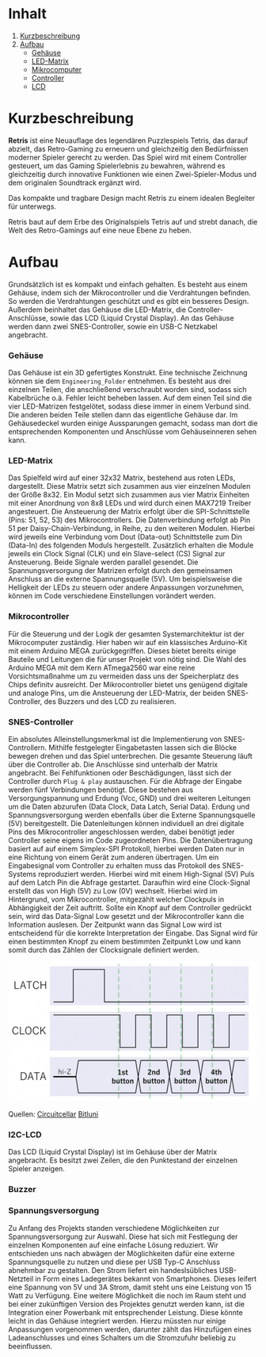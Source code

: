 <!-- Table of contents -->
# Inhalt

1. [Kurzbeschreibung](#kurzbeschreibung)
2. [Aufbau](#aufbau)
    - [Gehäuse](#gehäuse)
    - [LED-Matrix](#led-matrix)
    - [Mikrocomputer](#mikrocomputer)
    - [Controller](#controller)
    - [LCD](#lcd)


# Kurzbeschreibung

**Retris** ist eine Neuauflage des legendären Puzzlespiels Tetris, das darauf abzielt, das Retro-Gaming zu erneuern und gleichzeitig den Bedürfnissen moderner Spieler gerecht zu werden. Das Spiel wird mit einem Controller gesteuert, um das Gaming Spielerlebnis zu bewahren, während es gleichzeitig durch innovative Funktionen wie einen Zwei-Spieler-Modus und dem originalen Soundtrack ergänzt wird.

Das kompakte und tragbare Design macht Retris zu einem idealen Begleiter für unterwegs.

Retris baut auf dem Erbe des Originalspiels Tetris auf und strebt danach, die Welt des Retro-Gamings auf eine neue Ebene zu heben.

# Aufbau

Grundsätzlich ist es kompakt und einfach gehalten. Es besteht aus einem Gehäuse, indem sich der Mikrocontroller und die Verdrahtungen befinden. So werden die Verdrahtungen geschützt und es gibt ein  besseres Design. Außerdem beinhaltet das Gehäuse die LED-Matrix, die Controller-Anschlüsse, sowie das LCD (Liquid Crystal Display). An das Gehäuse werden dann zwei SNES-Controller, sowie ein USB-C Netzkabel angebracht.

### Gehäuse
Das Gehäuse ist ein 3D gefertigtes Konstrukt. Eine technische Zeichnung können sie dem ``Engineering_Folder`` entnehmen. Es besteht aus drei einzelnen Teilen, die anschließend verschraubt worden sind, sodass sich Kabelbrüche o.ä. Fehler leicht beheben lassen. Auf dem einen Teil sind die vier LED-Matrizen festgelötet, sodass diese immer in einem Verbund sind. Die anderen beiden Teile stellen dann das eigentliche Gehäuse dar. Im Gehäusedeckel wurden einige Aussparungen gemacht, sodass man dort die entsprechenden Komponenten und Anschlüsse vom Gehäuseinneren sehen kann.

### LED-Matrix
<!--Eine Matrix besteht aus vier quadratischen LED's mit 8x8 LED's. Somit besteht ein Matrixverbund aus 8x32 LED's. 
Für die Realisierung von zwei Tetris Feldern haben wir vier dieser Verbünde mithilfe der Daisy-Chain Methode verbunden. 
Die LED's sind alle einheitlich in rot.-->

Das Spielfeld wird auf einer 32x32 Matrix, bestehend aus roten LEDs, dargestellt. Diese Matrix setzt sich zusammen aus vier einzelnen Modulen der Größe 8x32.
Ein Modul setzt sich zusammen aus vier Matrix Einheiten mit einer Anordnung von 8x8 LEDs und wird durch einen MAX7219 Treiber angesteuert. 
Die Ansteuerung der Matrix erfolgt über die SPI-Schnittstelle (Pins: 51, 52, 53) des Mikrocontrollers. Die Datenverbindung erfolgt ab Pin 51 per Daisy-Chain-Verbindung, in Reihe, zu den weiteren Modulen. Hierbei wird jeweils eine Verbindung vom Dout (Data-out) Schnittstelle zum Din (Data-In) des folgenden Moduls hergestellt.
Zusätzlich erhalten die Module jeweils ein Clock Signal (CLK) und ein Slave-select (CS) Signal zur Ansteuerung. Beide Signale werden parallel gesendet.
Die Spannungsversorgung der Matrizen erfolgt durch den gemeinsamen Anschluss an die externe Spannungsquelle (5V).
Um beispielsweise die Helligkeit der LEDs zu steuern oder andere Anpassungen vorzunehmen, können im Code verschiedene Einstellungen vorändert werden.

### Mikrocontroller

Für die Steuerung und der Logik der gesamten Systemarchitektur ist der Mikrocomputer zuständig. 
Hier haben wir auf ein klassisches Arduino-Kit mit einem Arduino MEGA zurückgegriffen. Dieses bietet bereits einige Bauteile und Leitungen die für unser Projekt von nötig sind.
Die Wahl des Arduino MEGA mit dem Kern ATmega2560 war eine reine Vorsichtsmaßnahme um zu vermeiden dass uns der Speicherplatz des Chips definitv ausreicht. Der Mikrocontroller bietet uns genügend digitale und analoge Pins, um die Ansteuerung der LED-Matrix, der beiden SNES-Controller, des Buzzers und des LCD zu realisieren.


### SNES-Controller
Ein absolutes Alleinstellungsmerkmal ist die Implementierung von SNES-Controllern. Mithilfe festgelegter Eingabetasten lassen sich die Blöcke bewegen drehen und das Spiel unterbrechen. Die gesamte Steuerung läuft über die Controller ab. Die Anschlüsse sind unterhalb der Matrix angebracht. Bei Fehlfunktionen oder Beschädigungen, lässt sich der Controller durch ``Plug & play`` austauschen.
Für die Abfrage der Eingabe werden fünf Verbindungen benötigt. Diese bestehen aus Versorgungspannung und Erdung (Vcc, GND) und drei weiteren Leitungen um die Daten abzurufen (Data Clock, Data Latch, Serial Data). 
Erdung und Spannungsversorgung werden ebenfalls über die Externe Spannungsquelle (5V) bereitgestellt. Die Datenleitungen können individuell an drei digitale Pins des Mikrocontroller angeschlossen werden, dabei benötigt jeder Controller seine eigens im Code zugeordneten Pins.
Die Datenübertragung basiert auf auf einem Simplex-SPI Protokoll, hierbei werden Daten nur in eine Richtung von einem Gerät zum anderen übertragen. Um ein Eingabesignal vom Controller zu erhalten muss das Protokoll des SNES-Systems reproduziert werden.
Hierbei wird mit einem High-Signal (5V) Puls auf dem Latch Pin die Abfrage gestartet. Daraufhin wird eine Clock-Signal erstellt das von High (5V) zu Low (0V) wechselt. Hierbei wird im Hintergrund, vom Mikrocontroller, mitgezählt welcher Clockpuls in Abhängigkeit der Zeit auftritt. 
Sollte ein Knopf auf dem Controller gedrückt sein, wird das Data-Signal Low gesetzt und der Mikrocontroller kann die Information auslesen. Der Zeitpunkt wann das Signal Low wird ist entscheidend für die korrekte Interpretation der Eingabe. Das Signal wird für einen bestimmten Knopf zu einem bestimmten Zeitpunkt Low und kann somit durch das Zählen der Clocksignale definiert werden.
<!--![Bild](../Engineering_Folder/images/Snes_signal.png)-->
<p><img src="../Engineering_Folder/images/Snes_signal.png" width="600"></p>

Quellen:
[Circuitcellar](https://circuitcellar.com/research-design-hub/projects/interfacing-with-video-game-controllers/)
[Bitluni](https://bitluni.net/gamepad)

### I2C-LCD
Das LCD (Liquid Crystal Display) ist im Gehäuse über der Matrix angebracht. Es besitzt zwei Zeilen, die den Punktestand der einzelnen Spieler anzeigen.

### Buzzer

### Spannungsversorgung
Zu Anfang des Projekts standen verschiedene Möglichkeiten zur Spannungsversorgung zur Auswahl. Diese hat sich mit Festlegung der einzelnen Komponenten auf eine einfache Lösung reduziert.
Wir entschieden uns nach abwägen der Möglichkeiten dafür eine externe Spannungsquelle zu nutzen und diese per USB Typ-C Anschluss abnehmbar zu gestalten. 
Den Strom liefert ein handeslsübliches USB-Netzteil in Form eines Ladegerätes bekannt von Smartphones. Dieses leifert eine Spannung von 5V und 3A Strom, damit steht uns eine Leistung von 15 Watt zu Verfügung.
Eine weitere Möglichkeit die noch im Raum steht und bei einer zukünftigen Version des Projektes genutzt werden kann, ist die Integration einer Powerbank mit entsprechender Leistung. Diese könnte leicht in das Gehäuse integriert werden.
Hierzu müssten nur einige Anpassungen vorgenommen werden, darunter zählt das Hinzufügen eines Ladeanschlusses und eines Schalters um die Stromzufuhr beliebig zu beeinflussen.
